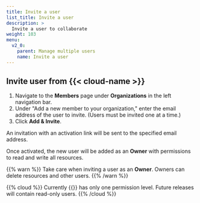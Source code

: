```yaml
---
title: Invite a user
list_title: Invite a user
description: >
  Invite a user to collaborate
weight: 103
menu:
  v2_0:
    parent: Manage multiple users
    name: Invite a user
---
```


## Invite user from {{< cloud-name >}}

1. Navigate to the **Members** page under **Organizations** in the left navigation bar.
2. Under "Add a new member to your organization," enter the email address of the user to invite.
   (Users must be invited one at a time.)
3. Click **Add & Invite**.

An invitation with an activation link will be sent to the specified email address.

Once activated, the new user will be added as an **Owner** with permissions to read and write all resources.

{{% warn %}}
Take care when inviting a user as an **Owner**.
Owners can delete resources and other users.
{{% /warn %}}

{{% cloud %}}
Currently {{<cloud-name >}} has only one permission level.
Future releases will contain read-only users.
{{% /cloud %}}
